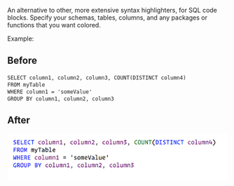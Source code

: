 An alternative to other, more extensive syntax highlighters, for SQL code blocks. Specify your schemas, tables, columns, and any packages or functions that you want colored.  


Example: 

## Before

```
SELECT column1, column2, column3, COUNT(DISTINCT column4)  
FROM myTable 
WHERE column1 = 'someValue' 
GROUP BY column1, column2, column3    
```

## After

![Image of Highlighted Code Block](./ExampleOfHighlighting.png)
